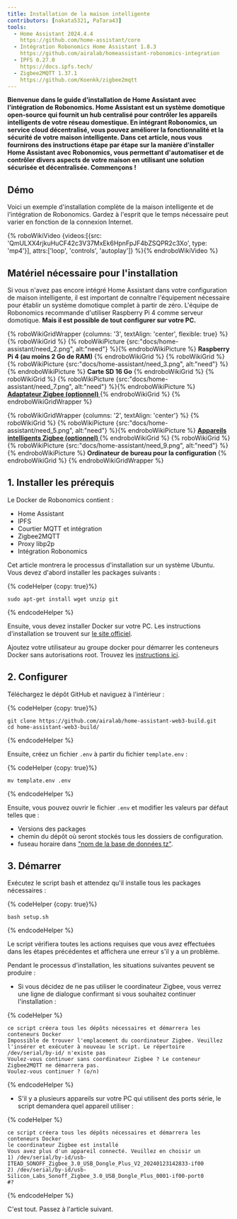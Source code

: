 ```yaml
---
title: Installation de la maison intelligente
contributors: [nakata5321, PaTara43]
tools:
  - Home Assistant 2024.4.4
    https://github.com/home-assistant/core
  - Intégration Robonomics Home Assistant 1.8.3
    https://github.com/airalab/homeassistant-robonomics-integration
  - IPFS 0.27.0
    https://docs.ipfs.tech/
  - Zigbee2MQTT 1.37.1
    https://github.com/Koenkk/zigbee2mqtt
---
```


**Bienvenue dans le guide d'installation de Home Assistant avec l'intégration de Robonomics. Home Assistant est un système domotique open-source qui fournit un hub centralisé pour contrôler les appareils intelligents de votre réseau domestique. En intégrant Robonomics, un service cloud décentralisé, vous pouvez améliorer la fonctionnalité et la sécurité de votre maison intelligente. Dans cet article, nous vous fournirons des instructions étape par étape sur la manière d'installer Home Assistant avec Robonomics, vous permettant d'automatiser et de contrôler divers aspects de votre maison en utilisant une solution sécurisée et décentralisée. Commençons !**

## Démo

Voici un exemple d'installation complète de la maison intelligente et de l'intégration de Robonomics. Gardez à l'esprit que le temps nécessaire peut varier en fonction de la connexion Internet.

{% roboWikiVideo {videos:[{src: 'QmULXX4rjkuHuCF42c3V37MxEk6HpnFpJF4bZSQPR2c3Xo', type: 'mp4'}], attrs:['loop', 'controls', 'autoplay']} %}{% endroboWikiVideo %}

## Matériel nécessaire pour l'installation

Si vous n'avez pas encore intégré Home Assistant dans votre configuration de maison intelligente, il est important de connaître l'équipement nécessaire pour établir un système domotique complet à partir de zéro. L'équipe de Robonomics recommande d'utiliser Raspberry Pi 4 comme serveur domotique. **Mais il est possible de tout configurer sur votre PC.**


{% roboWikiGridWrapper {columns: '3', textAlign: 'center', flexible: true} %}
	{% roboWikiGrid %} {% roboWikiPicture {src:"docs/home-assistant/need_2.png", alt:"need"} %}{% endroboWikiPicture %}
	<b>Raspberry Pi 4 (au moins 2 Go de RAM)</b>
	{% endroboWikiGrid %}
	{% roboWikiGrid %} 	{% roboWikiPicture {src:"docs/home-assistant/need_3.png", alt:"need"} %}{% endroboWikiPicture %}
	<b>Carte SD 16 Go</b> {% endroboWikiGrid %}
	{% roboWikiGrid %} 	{% roboWikiPicture {src:"docs/home-assistant/need_7.png", alt:"need"} %}{% endroboWikiPicture %}
	<a href="https://www.zigbee2mqtt.io/information/supported_adapters.html" target="_blank"> <b> Adaptateur Zigbee (optionnel) </b> </a>  {% endroboWikiGrid %}
{% endroboWikiGridWrapper %}

{% roboWikiGridWrapper {columns: '2', textAlign: 'center'} %}
	{% roboWikiGrid %} {% roboWikiPicture {src:"docs/home-assistant/need_5.png", alt:"need"} %}{% endroboWikiPicture %}
	 <a href="https://www.zigbee2mqtt.io/supported-devices/" target="_blank"> <b> Appareils intelligents Zigbee (optionnel) </b> </a>  {% endroboWikiGrid %}
	{% roboWikiGrid %} 	{% roboWikiPicture {src:"docs/home-assistant/need_9.png", alt:"need"} %}{% endroboWikiPicture %}
	<b>Ordinateur de bureau pour la configuration</b>  {% endroboWikiGrid %}
{% endroboWikiGridWrapper %}

## 1. Installer les prérequis

Le Docker de Robonomics contient :
- Home Assistant
- IPFS
- Courtier MQTT et intégration
- Zigbee2MQTT
- Proxy libp2p
- Intégration Robonomics

Cet article montrera le processus d'installation sur un système Ubuntu. Vous devez d'abord installer les packages suivants :


{% codeHelper {copy: true}%}

```
sudo apt-get install wget unzip git
```

{% endcodeHelper %}

Ensuite, vous devez installer Docker sur votre PC. Les instructions d'installation se trouvent sur [le site officiel](https://docs.docker.com/engine/install/).

<robo-wiki-note type="warning" title="Informations importantes">

  Ajoutez votre utilisateur au groupe docker pour démarrer les conteneurs Docker sans autorisations root. Trouvez les [instructions ici](https://docs.docker.com/engine/install/linux-postinstall/).

</robo-wiki-note>

## 2. Configurer

Téléchargez le dépôt GitHub et naviguez à l'intérieur :


{% codeHelper {copy: true}%}

```
git clone https://github.com/airalab/home-assistant-web3-build.git
cd home-assistant-web3-build/
```

{% endcodeHelper %}

Ensuite, créez un fichier `.env` à partir du fichier `template.env` :


{% codeHelper {copy: true}%}

```
mv template.env .env
```

{% endcodeHelper %}

Ensuite, vous pouvez ouvrir le fichier `.env` et modifier les valeurs par défaut telles que :
- Versions des packages
- chemin du dépôt où seront stockés tous les dossiers de configuration.
- fuseau horaire dans ["nom de la base de données tz"](https://en.wikipedia.org/wiki/List_of_tz_database_time_zones).

## 3. Démarrer

Exécutez le script bash et attendez qu'il installe tous les packages nécessaires :

{% codeHelper {copy: true}%}

```
bash setup.sh
```

{% endcodeHelper %}

Le script vérifiera toutes les actions requises que vous avez effectuées dans les étapes précédentes et affichera une erreur s'il y a un problème.

Pendant le processus d'installation, les situations suivantes peuvent se produire :
- Si vous décidez de ne pas utiliser le coordinateur Zigbee, vous verrez une ligne de dialogue confirmant si vous souhaitez continuer l'installation :

{% codeHelper %}

```
ce script créera tous les dépôts nécessaires et démarrera les conteneurs Docker
Impossible de trouver l'emplacement du coordinateur Zigbee. Veuillez l'insérer et exécuter à nouveau le script. Le répertoire /dev/serial/by-id/ n'existe pas
Voulez-vous continuer sans coordinateur Zigbee ? Le conteneur Zigbee2MQTT ne démarrera pas.
Voulez-vous continuer ? (o/n)
```

{% endcodeHelper %}


- S'il y a plusieurs appareils sur votre PC qui utilisent des ports série, le script demandera quel appareil utiliser :

{% codeHelper %}

```
ce script créera tous les dépôts nécessaires et démarrera les conteneurs Docker
le coordinateur Zigbee est installé
Vous avez plus d'un appareil connecté. Veuillez en choisir un
1) /dev/serial/by-id/usb-ITEAD_SONOFF_Zigbee_3.0_USB_Dongle_Plus_V2_20240123142833-if00
2) /dev/serial/by-id/usb-Silicon_Labs_Sonoff_Zigbee_3.0_USB_Dongle_Plus_0001-if00-port0
#?
```

{% endcodeHelper %}

C'est tout. Passez à l'article suivant.